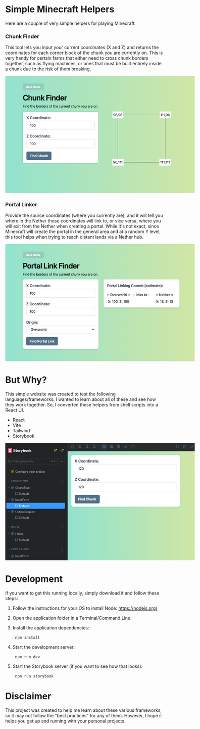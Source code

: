 # Simple Minecraft Helpers

Here are a couple of very simple helpers for playing Minecraft.


### Chunk Finder

This tool lets you input your current coordinates (X and Z) and returns the coordinates 
for each corner block of the chunk you are currently on. This is very handy for certain 
farms that either need to cross chunk borders together, such as flying machines, or ones 
that must be built entirely inside a chunk due to the risk of them breaking.

<img src="./src/assets/readme-chunkfinder.png" alt="Chunk Finder UI" style="max-width: 600px; height: auto;" />

### Portal Linker

Provide the source coordinates (where you currently are), and it will tell you where in 
the Nether those coordinates will link to, or vice versa, where you will exit from the 
Nether when creating a portal. While it's not exact, since Minecraft will create the 
portal in the general area and at a random Y level, this tool helps when trying to reach 
distant lands via a Nether hub.

<img src="./src/assets/readme-portallinker.png" alt="Portal Linker UI" style="max-width: 600px; height: auto;" />

# But Why?

This simple website was created to test the following languages/frameworks. I wanted 
to learn about all of these and see how they work together. So, I converted these 
helpers from shell scripts into a React UI.

* React
* Vite
* Tailwind
* Storybook

<img src="./src/assets/readme-storybook.png" alt="Storybook Integration" style="max-width: 600px; height: auto;" />

# Development

If you want to get this running locally, simply download it and follow these steps:

1. Follow the instructions for your OS to install Node: https://nodejs.org/
2. Open the application folder in a Terminal/Command Line.
3. Install the application dependencies:

        npm install

4. Start the development server:

        npm run dev

5. Start the Storybook server (if you want to see how that looks):

        npm run storybook


# Disclaimer

This project was created to help me learn about these various frameworks, 
so it may not follow the "best practices" for any of them. However, I hope it 
helps you get up and running with your personal projects.